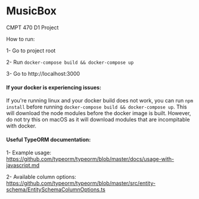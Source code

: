 # MusicBox

CMPT 470 D1 Project 

How to run:

1- Go to project root

2- Run `docker-compose build && docker-compose up`

3- Go to http://localhost:3000

#### If your docker is experiencing issues:
If you're running linux and your docker build does not work, you can run `npm install` before running `docker-compose build && docker-compose up`. This will download the node modules before the docker image is built. However, do not try this on macOS as it will download modules that are incompitable with docker.

#### Useful TypeORM documentation:

1- Example usage: 
https://github.com/typeorm/typeorm/blob/master/docs/usage-with-javascript.md


2- Available column options:
https://github.com/typeorm/typeorm/blob/master/src/entity-schema/EntitySchemaColumnOptions.ts
